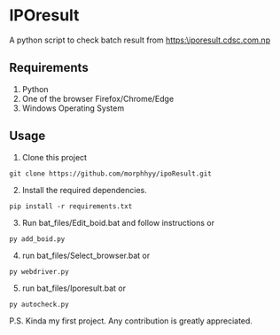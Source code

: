 # IPOresult

A python script to check batch result from [https:\\iporesult.cdsc.com.np](https:\\iporesult.cdsc.com.np)

## Requirements
1. Python
2. One of the browser Firefox/Chrome/Edge
3. Windows Operating System

## Usage
1. Clone this project

```git clone https://github.com/morphhyy/ipoResult.git```

2. Install the required dependencies.

```pip install -r requirements.txt```

3. Run bat_files/Edit_boid.bat and follow instructions or

```py add_boid.py```

4. run bat_files/Select_browser.bat or

```py webdriver.py```

5. run bat_files/Iporesult.bat or

```py autocheck.py```



P.S.
Kinda my first project. Any contribution is greatly appreciated.
